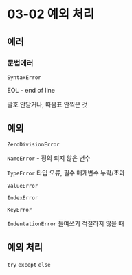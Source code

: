 # 03-02 예외 처리

## 에러

### 문법에러

`SyntaxError`

EOL - end of line

괄호 안닫거나, 따옴표 안찍은 것



## 예외

`ZeroDivisionError`

`NameError` - 정의 되지 않은 변수

`TypeError` 타입 오류, 필수 매개변수 누락/초과

`ValueError`

`IndexError`

`KeyError`

`IndentationError` 들여쓰기 적절하지 않을 때



## 예외 처리

`try` `except` `else`
